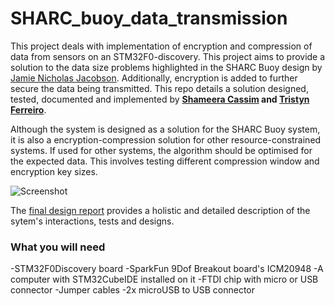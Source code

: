 # SHARC_buoy_data_transmission
This project deals with implementation of encryption and compression of data from sensors on an STM32F0-discovery. This project aims to provide a solution to the data size problems highlighted in the SHARC Buoy design by [Jamie Nicholas Jacobson](https://github.com/tristynferreiro/SHARC_buoy_data_transmission/blob/main/Docs/Other/thesis_ebe_2021_jacobson%20jamie%20nicholas.pdf). Additionally, encryption is added to further secure the data being transmitted. This repo details a solution designed, tested, documented and implemented by **[Shameera Cassim](https://github.com/ShameeraC) and [Tristyn Ferreiro](https://github.com/tristynferreiro)**.

Although the system is designed as a solution for the SHARC Buoy system, it is also a encryption-compression solution for other resource-constrained systems. If used for other systems, the algorithm should be optimised for the expected data. This involves testing different compression window and encryption key sizes.
  
  
![Screenshot](https://github.com/tristynferreiro/SHARC_buoy_data_transmission/blob/main/Docs/Other/system_interfacing.png)

The [final design report](https://github.com/tristynferreiro/SHARC_buoy_data_transmission/blob/main/Docs/Reports/Final%20Report/Final_Report.pdf) provides a holistic and detailed description of the sytem's interactions, tests and designs.

### What you will need
-STM32F0Discovery board
-SparkFun 9Dof Breakout board's ICM20948
-A computer with STM32CubeIDE installed on it
-FTDI chip with micro or USB connector
-Jumper cables
-2x microUSB to USB connector